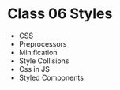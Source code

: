 # Class 06 Styles

- CSS
- Preprocessors
- Minification
- Style Collisions
- Css in JS 
- Styled Components

